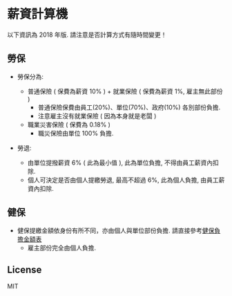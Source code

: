 # 薪資計算機

以下資訊為 2018 年版. 請注意是否計算方式有隨時間變更！

## 勞保

 * 勞保分為:
   - 普通保險 ( 保費為薪資 10% ) + 就業保險 ( 保費為薪資 1%, 雇主無此部份 )
     - 普通保險保費由員工(20%)、單位(70%)、政府(10%) 各別部份負擔.
     - 注意雇主沒有就業保險 ( 因為本身就是老闆 )
   - 職業災害保險 ( 保費為 0.18% )
     - 職災保險由單位 100% 負擔.

 * 勞退:
   - 由單位提撥薪資 6% ( 此為最小值 ), 此為單位負擔, 不得由員工薪資內扣除.
   - 個人可決定是否由個人提繳勞退, 最高不超過 6%, 此為個人負擔, 由員工薪資內扣除.


## 健保 

 * 健保提繳金額依身份有所不同，亦由個人與單位部份負擔. 請直接參考[健保負擔金額表](https://data.gov.tw/datasets/search?qs=%E5%81%A5%E4%BF%9D%E8%B2%BB%E8%B2%A0%E6%93%94%E9%87%91%E9%A1%8D%E8%A1%A8)
   - 雇主部份完全由個人負擔.

## License

MIT
